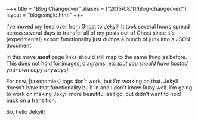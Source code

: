 +++
title = "Blog Changeover"
aliases = ["2015/08/11/blog-changeover/"]
layout = "blog/single.html"
+++

I've moved my feed over from [Ghost](https://ghost.org/) to [Jekyll](http://jekyllrb.com/)! It took several hours spread across several days to transfer all of my posts out of Ghost since it's (experimental) export functionality just dumps a bunch of junk into a JSON document.

In this move **most** page links should still map to the same thing as before. This does not hold for images, diagrams, etc *(but you should have hosted your own copy anyways)*.

<!-- more -->

For now, [taxonomies]
tags don't work, but I'm working on that. Jekyll doesn't have that functionality built in and I don't know Ruby well. I'm going to work on making Jekyll more beautiful as I go, but didn't want to hold back on a transition.

So, hello Jekyll!
